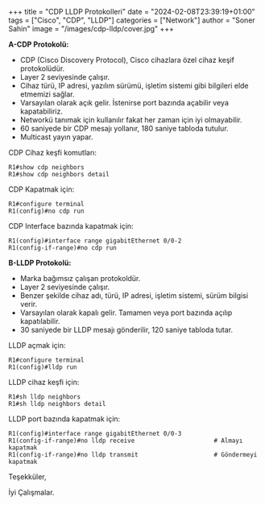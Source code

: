 +++
title = "CDP LLDP Protokolleri"
date = "2024-02-08T23:39:19+01:00"
tags = ["Cisco", "CDP", "LLDP"]
categories = ["Network"]
author = "Soner Sahin"
image = "/images/cdp-lldp/cover.jpg"
+++

**A-CDP Protokolü:**
- CDP (Cisco Discovery Protocol), Cisco cihazlara özel cihaz keşif protokolüdür.
- Layer 2 seviyesinde çalışır.
- Cihaz türü, IP adresi, yazılım sürümü, işletim sistemi gibi bilgileri elde etmemizi sağlar.
- Varsayılan olarak açık gelir. İstenirse port bazında açabilir veya kapatabiliriz.
- Networkü tanımak için kullanılır fakat her zaman için iyi olmayabilir. 
- 60 saniyede bir CDP mesajı yollanır, 180 saniye tabloda tutulur.
- Multicast yayın yapar.

CDP Cihaz keşfi komutları:
```
R1#show cdp neighbors 
R1#show cdp neighbors detail
```

CDP Kapatmak için:
```
R1#configure terminal
R1(config)#no cdp run 
```

CDP Interface bazında kapatmak için:
```
R1(config)#interface range gigabitEthernet 0/0-2
R1(config-if-range)#no cdp run 
```



**B-LLDP Protokolü:**
- Marka bağımsız çalışan protokoldür.
- Layer 2 seviyesinde çalışır.
- Benzer şekilde cihaz adı, türü, IP adresi, işletim sistemi, sürüm bilgisi verir.
- Varsayılan olarak kapalı gelir. Tamamen veya port bazında açılıp kapatılabilir.
- 30 saniyede bir LLDP mesajı gönderilir, 120 saniye tabloda tutar.

LLDP açmak için:
```
R1#configure terminal 
R1(config)#lldp run 
```

LLDP cihaz keşfi için:
```
R1#sh lldp neighbors 
R1#sh lldp neighbors detail 
```

LLDP port bazında kapatmak için:
```
R1(config)#interface range gigabitEthernet 0/0-3
R1(config-if-range)#no lldp receive                      # Almayı kapatmak
R1(config-if-range)#no lldp transmit                     # Göndermeyi kapatmak
```

Teşekküler,

İyi Çalışmalar.